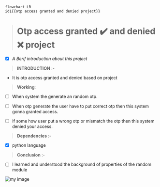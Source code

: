 ```mermaid
flowchart LR
id1{{otp access granted and denied project}}
```

> # Otp access granted ✔️ and denied ❌ project

 - [x] *A Berif introduction about this project*
 
>  **INTRODUCTION** :-

- It is otp access granted and denied  based on project

> **Working**:

- [ ] When system  the generate  an random otp. 

- [ ] When otp generate the user have to put correct otp then this system gonna granted access.

- [ ] If some how  user put a wrong otp or mismatch the otp then this system denied your access.

> **Dependencies** :- 

- [x] python language

> **Conclusion** :-

- [ ] I learned and understood the background of properties of the random module

![my image](https://thumbs.dreamstime.com/b/access-granted-denied-signs-53432339.jpg)
